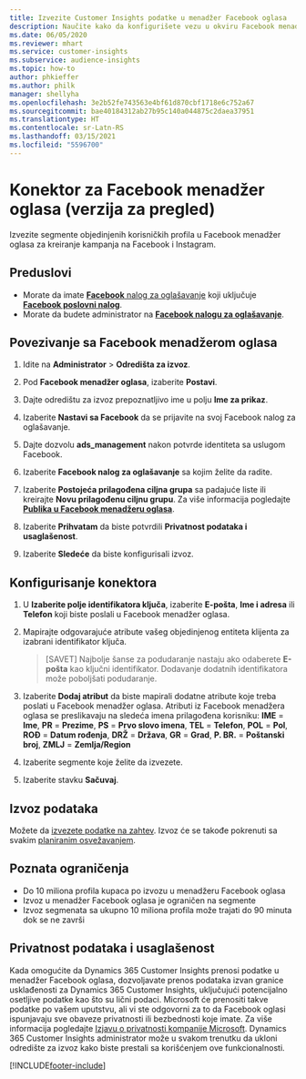 ```yaml
---
title: Izvezite Customer Insights podatke u menadžer Facebook oglasa
description: Naučite kako da konfigurišete vezu u okviru Facebook menadžera oglasa.
ms.date: 06/05/2020
ms.reviewer: mhart
ms.service: customer-insights
ms.subservice: audience-insights
ms.topic: how-to
author: phkieffer
ms.author: philk
manager: shellyha
ms.openlocfilehash: 3e2b52fe743563e4bf61d870cbf1718e6c752a67
ms.sourcegitcommit: bae40184312ab27b95c140a044875c2daea37951
ms.translationtype: HT
ms.contentlocale: sr-Latn-RS
ms.lasthandoff: 03/15/2021
ms.locfileid: "5596700"
---
```

# <a name="connector-for-facebook-ads-manager-preview"></a>Konektor za Facebook menadžer oglasa (verzija za pregled)

Izvezite segmente objedinjenih korisničkih profila u Facebook menadžer oglasa za kreiranje kampanja na Facebook i Instagram.

## <a name="prerequisites"></a>Preduslovi

- Morate da imate [**Facebook** nalog za oglašavanje](https://www.facebook.com/business/learn/lessons/step-by-step-ads-manager-account) koji uključuje [**Facebook poslovni nalog**](https://business.facebook.com/).
- Morate da budete administrator na [**Facebook nalogu za oglašavanje**](https://www.facebook.com/business/learn/lessons/step-by-step-ads-manager-account).

## <a name="connect-to-facebook-ads-manager"></a>Povezivanje sa Facebook menadžerom oglasa

1. Idite na **Administrator** > **Odredišta za izvoz**.

1. Pod **Facebook menadžer oglasa**, izaberite **Postavi**.

1. Dajte odredištu za izvoz prepoznatljivo ime u polju **Ime za prikaz**.

1. Izaberite **Nastavi sa Facebook** da se prijavite na svoj Facebook nalog za oglašavanje.

1. Dajte dozvolu **ads_management** nakon potvrde identiteta sa uslugom Facebook.

1. Izaberite **Facebook nalog za oglašavanje** sa kojim želite da radite.

1. Izaberite **Postojeća prilagođena ciljna grupa** sa padajuće liste ili kreirajte **Novu prilagođenu ciljnu grupu**. Za više informacija pogledajte [**Publika u Facebook menadžeru oglasa**](https://www.facebook.com/business/help/744354708981227?id=2469097953376494).

1. Izaberite **Prihvatam** da biste potvrdili **Privatnost podataka i usaglašenost**.

1. Izaberite **Sledeće** da biste konfigurisali izvoz.

## <a name="configure-the-connector"></a>Konfigurisanje konektora

1. U **Izaberite polje identifikatora ključa**, izaberite **E-pošta**, **Ime i adresa** ili **Telefon** koji biste poslali u Facebook menadžer oglasa.

1. Mapirajte odgovarajuće atribute vašeg objedinjenog entiteta klijenta za izabrani identifikator ključa.
   > [SAVET] Najbolje šanse za podudaranje nastaju ako odaberete **E-pošta** kao ključni identifikator. Dodavanje dodatnih identifikatora može poboljšati podudaranje.

1. Izaberite **Dodaj atribut** da biste mapirali dodatne atribute koje treba poslati u Facebook menadžer oglasa. Atributi iz Facebook menadžera oglasa se preslikavaju na sledeća imena prilagođena korisniku: **IME** = **Ime**, **PR** = **Prezime**, **PS** = **Prvo slovo imena**, **TEL** = **Telefon**, **POL** = **Pol**, **ROĐ** = **Datum rođenja**, **DRŽ** = **Država**, **GR** = **Grad**, **P. BR.** = **Poštanski broj**, **ZMLJ** = **Zemlja/Region**

1. Izaberite segmente koje želite da izvezete.

1. Izaberite stavku **Sačuvaj**.

## <a name="export-the-data"></a>Izvoz podataka

Možete da [izvezete podatke na zahtev](export-destinations.md). Izvoz će se takođe pokrenuti sa svakim [planiranim osvežavanjem](system.md#schedule-tab).

## <a name="known-limitations"></a>Poznata ograničenja

- Do 10 miliona profila kupaca po izvozu u menadžeru Facebook oglasa 
- Izvoz u menadžer Facebook oglasa je ograničen na segmente
- Izvoz segmenata sa ukupno 10 miliona profila može trajati do 90 minuta dok se ne završi

## <a name="data-privacy-and-compliance"></a>Privatnost podataka i usaglašenost

Kada omogućite da Dynamics 365 Customer Insights prenosi podatke u menadžer Facebook oglasa, dozvoljavate prenos podataka izvan granice usklađenosti za Dynamics 365 Customer Insights, uključujući potencijalno osetljive podatke kao što su lični podaci. Microsoft će prenositi takve podatke po vašem uputstvu, ali vi ste odgovorni za to da Facebook oglasi ispunjavaju sve obaveze privatnosti ili bezbednosti koje imate. Za više informacija pogledajte [Izjavu o privatnosti kompanije Microsoft](https://go.microsoft.com/fwlink/?linkid=396732).
Dynamics 365 Customer Insights administrator može u svakom trenutku da ukloni odredište za izvoz kako biste prestali sa korišćenjem ove funkcionalnosti.


[!INCLUDE[footer-include](../includes/footer-banner.md)]